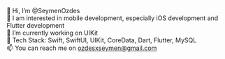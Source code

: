 👋 Hi, I’m @SeymenOzdes  
👀 I am interested in mobile development, especially iOS development and Flutter development   
🌱 I’m currently working on UIKit  
🧰 Tech Stack: Swift, SwiftUI, UIKit, CoreData, Dart, Flutter, MySQL  
📫 You can reach me on ozdesxseymen@gmail.com  
